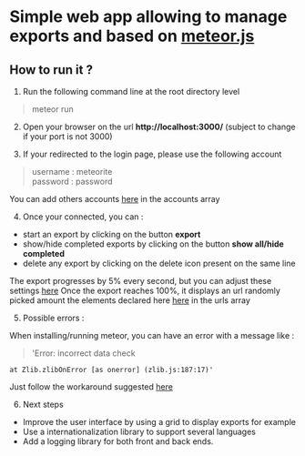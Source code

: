 # Simple web app allowing to manage exports and based on [meteor.js](https://www.meteor.com/)

## How to run it ?

1. Run the following command line at the root directory level

> meteor run

2. Open your browser on the url **http://localhost:3000/** (subject to change if your port is not 3000)

3. If your redirected to the login page, please use the following account

> username : meteorite  
> password : password

You can add others accounts [here](./server/main.js) in the accounts array

4. Once your connected, you can :

- start an export by clicking on the button **export**
- show/hide completed exports by clicking on the button **show all/hide completed**
- delete any export by clicking on the delete icon present on the same line

The export progresses by 5% every second, but you can adjust these settings [here](./imports/api/exportsMethods.js)
Once the export reaches 100%, it displays an url randomly picked amount the elements declared here [here](./imports/api/exportsMethods.js) in the urls array

5. Possible errors :

When installing/running meteor, you can have an error with a message like :

> 'Error: incorrect data check

    at Zlib.zlibOnError [as onerror] (zlib.js:187:17)'

Just follow the workaround suggested [here](https://github.com/meteor/meteor/pull/12752/files)

6. Next steps

- Improve the user interface by using a grid to display exports for example
- Use a internationalization library to support several languages
- Add a logging library for both front and back ends.
